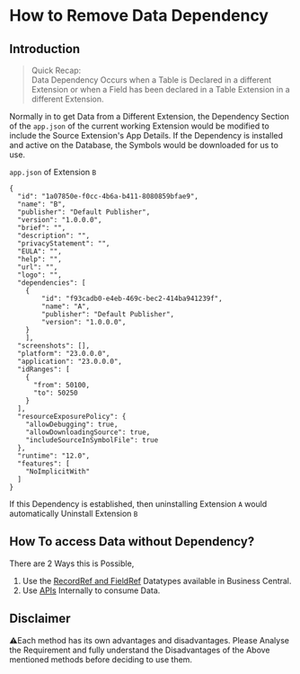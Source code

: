 # How to Remove Data Dependency
## Introduction
> Quick Recap:\
> Data Dependency Occurs when a Table is Declared in a different Extension or when a Field has been declared in a Table Extension in a different Extension.

Normally in to get Data from a Different Extension, the Dependency Section of the `app.json` of the current working Extension would be modified to include the Source Extension's App Details. If the Dependency is installed and active on the Database, the Symbols would be downloaded for us to use.

`app.json` of Extension `B`
```
{
  "id": "1a07850e-f0cc-4b6a-b411-8080859bfae9",
  "name": "B",
  "publisher": "Default Publisher",
  "version": "1.0.0.0",
  "brief": "",
  "description": "",
  "privacyStatement": "",
  "EULA": "",
  "help": "",
  "url": "",
  "logo": "",
  "dependencies": [
    {
        "id": "f93cadb0-e4eb-469c-bec2-414ba941239f",
        "name": "A",
        "publisher": "Default Publisher",
        "version": "1.0.0.0",
    }
    ],
  "screenshots": [],
  "platform": "23.0.0.0",
  "application": "23.0.0.0",
  "idRanges": [
    {
      "from": 50100,
      "to": 50250
    }
  ],
  "resourceExposurePolicy": {
    "allowDebugging": true,
    "allowDownloadingSource": true,
    "includeSourceInSymbolFile": true
  },
  "runtime": "12.0",
  "features": [
    "NoImplicitWith"
  ]
}
```

If this Dependency is established, then uninstalling Extension `A` would automatically Uninstall Extension `B`

## How To access Data without Dependency?
There are 2 Ways this is Possible, 
1. Use the [RecordRef and FieldRef](./HandleDataDependencyWithRecRef.md) Datatypes available in Business Central.
2. Use [APIs](./HandleDataDependencyWithAPI) Internally to consume Data.

## Disclaimer
⚠️Each method has its own advantages and disadvantages. Please Analyse the Requirement and fully understand the Disadvantages of the Above mentioned methods before deciding to use them.